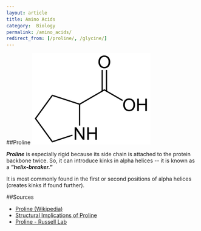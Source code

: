 ```yaml
---
layout: article
title: Amino Acids
category:  Biology
permalink: /amino_acids/
redirect_from: [/proline/, /glycine/]
---
```


##Proline
<img class="small left" src="/images/proline.png">

***Proline*** is especially rigid because its side chain is attached to the protein backbone twice. So, it can introduce kinks in alpha helices -- it is known as a ***"helix-breaker."***

It is most commonly found in the first or second positions of alpha helices (creates kinks if found further).

##Sources
* [Proline (Wikipedia)](https://en.wikipedia.org/wiki/Proline)
* [Structural Implications of Proline](http://www.cryst.bbk.ac.uk/PPS2/projects/pauly/proline/struc.html)
* [Proline - Russell Lab](http://www.russelllab.org/aas/Pro.html)